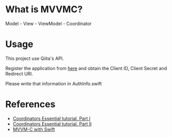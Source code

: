 # What is MVVMC?
Model - View - ViewModel - Coordinator

# Usage
This project use Qiita's API.

Register the application from [here](https://qiita.com/settings/applications/new) and obtain the Client ID, Client Secret and Redirect URI.

Please write that information in AuthInfo.swift


# References
* [Coordinators Essential tutorial. Part I](https://medium.com/blacklane-engineering/coordinators-essential-tutorial-part-i-376c836e9ba7)
* [Coordinators Essential tutorial. Part II](https://medium.com/blacklane-engineering/coordinators-essential-tutorial-part-ii-b5ab3eb4a74)
* [MVVM-C with Swift](https://marcosantadev.com/mvvmc-with-swift/)
